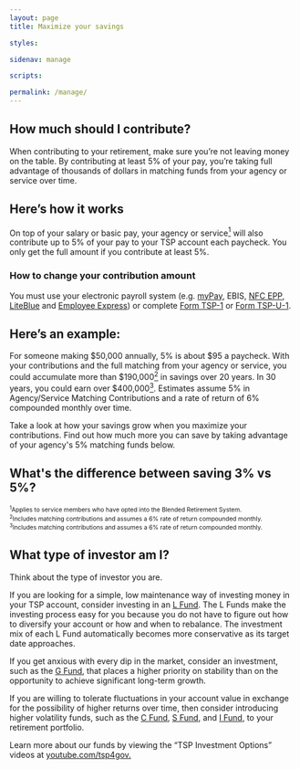 ```yaml
---
layout: page
title: Maximize your savings

styles:

sidenav: manage

scripts:

permalink: /manage/
---
```


<h2>How much should I contribute?</h2>
<p>When contributing to your retirement, make sure you’re not leaving money on the table. By  contributing at least 5% of your pay, you’re taking full advantage of thousands of dollars in matching funds from your agency or service over time.</p>

<h2 id="section-heading-1">Here’s how it works</h2>
<p>On top of your salary or basic pay, your agency or service<a href="#fn1"><sup>1</sup></a> will also contribute up to 5% of your pay to your TSP account each paycheck. You only get the full amount if you contribute at least 5%.</p>

<div class="usa-alert usa-alert-info" >
  <div class="usa-alert-body"><h3 class="usa-alert-heading">How to change your contribution amount</h3><p class="usa-alert-text">You must use your electronic payroll system (e.g. <a href="https://mypay.dfas.mil/mypay.aspx" target="\_blank">myPay</a>, EBIS, <a href="https://www.nfc.usda.gov/EPPS/eplogin.aspx" target="\_blank">NFC EPP</a>, <a href="https://liteblue.usps.gov/wps/portal/!ut/p/z1/jY9NC4JAEIZ_SweP60zaF92kQxF9EGLaXEJhWxfWXdHV6N8ndSiir7m9M8888AJBAqTTVorUSqNT1eUDjY6zebAYjFeIW2-P6G2G4Q6j0Md1H-IbgB8mQKB__r8A9F0fA_1ClkBCmezeJtCZPxFAFT_xilduU3Xr3NqynjrooJKWZ6rhbsEfgSkjpGZGK6k5a-qyZi8nYVoH3-lzU1tInqxQFlGCjLLLOehdAUrfAgc!/dz/d5/L2dBISEvZ0FBIS9nQSEh/" target="\_blank">LiteBlue</a> and <a href="https://www.employeeexpress.gov/Default.aspx" target="\_blank">Employee Express</a>) or complete <a href="#">Form TSP-1</a> or <a href="#">Form TSP-U-1</a>.</p></div>
</div>

<h2 id="section-heading-2">Here’s an example:</h2>
<p>For someone making $50,000 annually, 5% is about $95 a paycheck. With your contributions and the full matching from your agency or service, you could accumulate more than $190,000<a href="#fn2"><sup>2</sup></a> in savings over 20 years. In 30 years, you could earn over $400,000<a href="#fn3"><sup>3</sup></a>. Estimates assume 5% in Agency/Service Matching Contributions and a rate of return of 6% compounded monthly over time.</p>
<p>Take a look at how your savings grow when you maximize your contributions. Find out how much more you can save by taking advantage of your agency's 5% matching funds below.</p>

<h2>What's the difference between saving 3% vs 5%?</h2>

<span style="font-size: 75%; margin-top: 2em;"><sup id="fn1">1</sup>Applies to service members who have opted into the Blended Retirement System.<br />
<sup id="fn2">2</sup>Includes matching contributions and assumes a 6% rate of return compounded monthly.<br />
<sup id="fn3">3</sup>Includes matching contributions and assumes a 6% rate of return compounded monthly.
</span>
<h2>What type of investor am I?</h2>
<p>Think about the type of investor you are.</p>

<p>If you are looking for a simple, low maintenance way of investing money in your TSP account, consider
investing in an  <a href="https://www.tsp.gov/InvestmentFunds/FundOptions/index.html">L Fund</a>. The L Funds make the investing process easy for you because you do not have to figure out how to diversify your account or how and when to rebalance. The investment mix of each L Fund automatically becomes more conservative as its target date approaches.</p>

<p>If you get anxious with every dip in the market, consider an investment, such as the <a href="https://www.tsp.gov/InvestmentFunds/FundOptions/fundPerformance_G.html">G Fund</a>, that places a higher priority on stability than on the opportunity to achieve significant long-term growth.</p>

<p>If you are willing to tolerate fluctuations in your account value in exchange for the possibility of higher returns over time, then consider introducing higher <span data-term="volatility" class="js-glossary-toggle term term-end">volatility</span> funds, such as the <a href="https://www.tsp.gov/InvestmentFunds/FundOptions/fundPerformance_C.html">C Fund</a>, <a href="https://www.tsp.gov/InvestmentFunds/FundOptions/fundPerformance_S.html">S Fund</a>, and <a href="https://www.tsp.gov/InvestmentFunds/FundOptions/fundPerformance_I.html">I Fund</a>, to your
retirement portfolio.</p>
<p>Learn more about our funds by viewing the “TSP Investment Options” videos at <a href="https://www.youtube.com/tsp4gov" target="\_blank">youtube.com/tsp4gov.</a></p>
